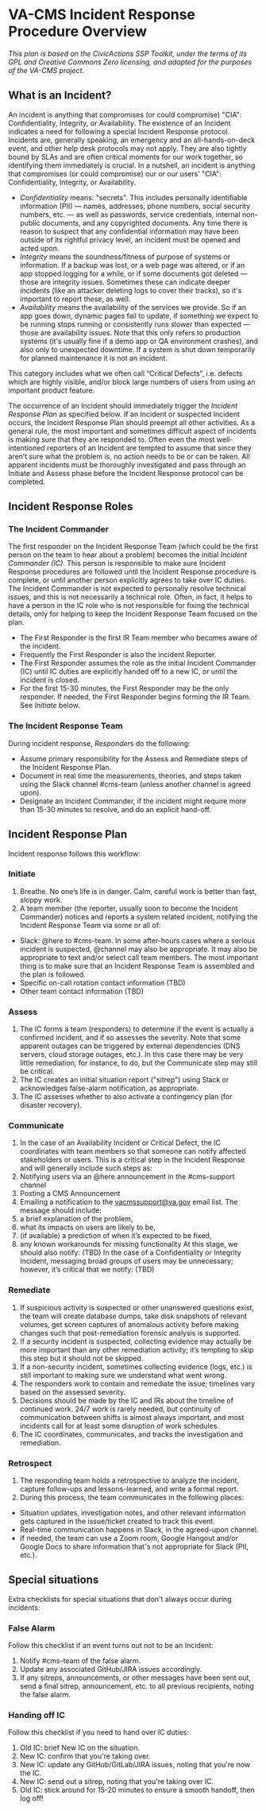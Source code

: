 # VA-CMS Incident Response Procedure Overview

_This plan is based on the CivicActions SSP Toolkit, under the terms of its GPL and Creative Commons Zero licensing, and adapted for the purposes of the VA-CMS project._

## What is an Incident?
An incident is anything that compromises (or could compromise) "CIA": Confidentiality, Integrity, or Availability. The existence of an Incident indicates a need for following a special Incident Response protocol. Incidents are, generally speaking, an emergency and an all-hands-on-deck event, and other help desk protocols may not apply. They are also tightly bound by SLAs and are often critical moments for our work together, so identifying them immediately is crucial.
In a nutshell, an incident is anything that compromises (or could compromise) our or our users’ "CIA": Confidentiality, Integrity, or Availability. 

- *Confidentiality* means: "secrets". This includes personally identifiable information (PII) — names, addresses, phone numbers, social security numbers, etc. — as well as passwords, service credentials, internal non-public documents, and any copyrighted documents. Any time there is reason to suspect that any confidential information may have been outside of its rightful privacy level, an incident must be opened and acted upon.
- *Integrity* means the soundness/fitness of purpose of systems or information. If a backup was lost, or a web page was altered, or if an app stopped logging for a while, or if some documents got deleted — those are integrity issues. Sometimes these can indicate deeper incidents (like an attacker deleting logs to cover their tracks), so it's important to report these, as well.
- *Availability* means the availability of the services we provide. So if an app goes down, dynamic pages fail to update, if something we expect to be running stops running or consistently runs slower than expected — those are availability issues. Note that this only refers to production systems (it's usually fine if a demo app or QA environment crashes), and also only to unexpected downtime. If a system is shut down temporarily for planned maintenance it is not an incident. 

This category includes what we often call “Critical Defects”, i.e. defects which are highly visible, and/or block large numbers of users from using an important product feature.

The occurrence of an Incident should immediately trigger the *Incident Response Plan* as specified below. If an Incident or suspected Incident occurs, the Incident Response Plan should preempt all other activities. 
As a general rule, the most important and sometimes difficult aspect of incidents is making sure that they are responded to. Often even the most well-intentioned reporters of an Incident are tempted to assume that since they aren’t sure what the problem is, no action needs to be or can be taken. 
All apparent incidents must be thoroughly investigated and pass through an Initiate and Assess phase before the Incident Response protocol can be completed. 

## Incident Response Roles

### The Incident Commander
The first responder on the Incident Response Team (which could be the first person on the team to hear about a problem) becomes the initial *Incident Commander (IC)*. This person is responsible to make sure Incident Response procedures are followed until the Incident Response procedure is complete, or until another person explicitly agrees to take over IC duties. The Incident Commander is not expected to personally resolve technical issues, and this is not necessarily a technical role. Often, in fact, it helps to have a person in the IC role who is not responsible for fixing the technical details, only for helping to keep the Incident Response Team focused on the plan.
- The First Responder is the first IR Team member who becomes aware of the incident.
- Frequently the First Responder is also the incident Reporter.
- The First Responder assumes the role as the initial Incident Commander (IC) until IC duties are explicitly handed off to a new IC, or until the incident is closed.
- For the first 15-30 minutes, the First Responder may be the only responder. If needed, the First Responder begins forming the IR Team. See *Initiate* below.

### The Incident Response Team
During incident response, _Responders_ do the following:
- Assume primary responsibility for the Assess and Remediate steps of the Incident Response Plan.
- Document in real time the measurements, theories, and steps taken using the Slack channel #cms-team (unless another channel is agreed upon).
- Designate an Incident Commander, if the incident might require more than 15-30 minutes to resolve, and do an explicit hand-off.

## Incident Response Plan

Incident response follows this workflow:

### Initiate
1. Breathe. No one’s life is in danger. Calm, careful work is better than fast, sloppy work.
1. A team member (the reporter, usually soon to become the Incident Commander) notices and reports a system related incident, notifying the Incident Response Team via some or all of:
- Slack: @here to #cms-team. In some after-hours cases where a serious incident is suspected, @channel may also be appropriate. It may also be appropriate to text and/or select call team members. The most important thing is to make sure that an Incident Response Team is assembled and the plan is followed.
- Specific on-call rotation contact information (TBD)
- Other team contact information (TBD)
### Assess
1. The IC forms a team (responders) to determine if the event is actually a confirmed incident, and if so assesses the severity. Note that some apparent outages can be triggered by external dependencies (DNS servers, cloud storage outages, etc.). In this case there may be very little remediation, for instance, to do, but the Communicate step may still be critical.
1. The IC creates an initial situation report ("sitrep") using Slack or acknowledges false-alarm notification, as appropriate.
1. The IC assesses whether to also activate a contingency plan (for disaster recovery).
### Communicate
1. In the case of an Availability Incident or Critical Defect, the IC coordinates with team members so that someone can notify affected stakeholders or users. This is a critical step in the Incident Response and will generally include such steps as:
  1. Notifying users via an @here announcement in the #cms-support channel
  1. Posting a CMS Announcement
  1. Emailing a notification to the vacmssupport@va.gov email list.
The message should include: 
  1. a brief explanation of the problem, 
  1. what its impacts on users are likely to be, 
  1. (if available) a prediction of when it’s expected to be fixed, 
  1. any known workarounds for missing functionality
At this stage, we should also notify:  (TBD)
In the case of a Confidentiality or Integrity Incident, messaging broad groups of users may be unnecessary; however, it’s critical that we notify: (TBD)
### Remediate
1. If suspicious activity is suspected or other unanswered questions exist, the team will create database dumps, take disk snapshots of relevant volumes, get screen captures of anomalous activity before making changes such that post-remediation forensic analysis is supported.
  1. If a security incident is suspected, collecting evidence may actually be more important than any other remediation activity; it’s tempting to skip this step but it should not be skipped.
  1. If a non-security incident, sometimes collecting evidence (logs, etc.) is still important to making sure we understand what went wrong. 
1. The responders work to contain and remediate the issue; timelines vary based on the assessed severity.
  1. Decisions should be made by the IC and IRs about the timeline of continued work. 24/7 work is rarely needed, but continuity of communication between shifts is almost always important, and most incidents call for at least some disruption of work schedules.
1. The IC coordinates, communicates, and tracks the investigation and remediation.
### Retrospect
1. The responding team holds a retrospective to analyze the incident, capture follow-ups and lessons-learned, and write a formal report.
1. During this process, the team communicates in the following places:
  - Situation updates, investigation notes, and other relevant information gets captured in the issue/ticket created to track this event.
  - Real-time communication happens in Slack, in the agreed-upon channel.
  - If needed, the team can use a Zoom room, Google Hangout and/or Google Docs to share information that's not appropriate for Slack (PII, etc.).
## Special situations
Extra checklists for special situations that don't always occur during incidents:
### False Alarm
Follow this checklist if an event turns out not to be an Incident:
1. Notify #cms-team of the false alarm.
1. Update any associated GitHub/JIRA issues accordingly.
1. If any sitreps, announcements, or other messages have been sent out, send a final sitrep, announcement, etc. to all previous recipients, noting the false alarm.
### Handing off IC
Follow this checklist if you need to hand over IC duties:
1. Old IC: brief New IC on the situation.
1. New IC: confirm that you're taking over.
1. New IC: update any GitHub/GitLab/JIRA issues, noting that you're now the IC.
1. New IC: send out a sitrep, noting that you're taking over IC.
1. Old IC: stick around for 15-20 minutes to ensure a smooth handoff, then log off!


